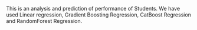 This is an analysis and prediction of performance of Students.
We have used Linear regression, Gradient Boosting Regression, CatBoost Regression and RandomForest Regression.
